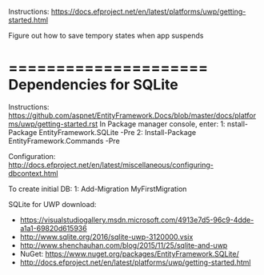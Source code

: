 



Instructions: https://docs.efproject.net/en/latest/platforms/uwp/getting-started.html



Figure out how to save tempory states when app suspends



=====================
Dependencies for SQLite
=======================
Instructions: https://github.com/aspnet/EntityFramework.Docs/blob/master/docs/platforms/uwp/getting-started.rst
In Package manager console, enter:
1: nstall-Package EntityFramework.SQLite -Pre
2: Install-Package EntityFramework.Commands -Pre


Configuration:
http://docs.efproject.net/en/latest/miscellaneous/configuring-dbcontext.html

To create initial DB:
1: Add-Migration MyFirstMigration



SQLite for UWP download:
- https://visualstudiogallery.msdn.microsoft.com/4913e7d5-96c9-4dde-a1a1-69820d615936
- http://www.sqlite.org/2016/sqlite-uwp-3120000.vsix
- http://www.shenchauhan.com/blog/2015/11/25/sqlite-and-uwp
- NuGet: https://www.nuget.org/packages/EntityFramework.SQLite/	
- http://docs.efproject.net/en/latest/platforms/uwp/getting-started.html














